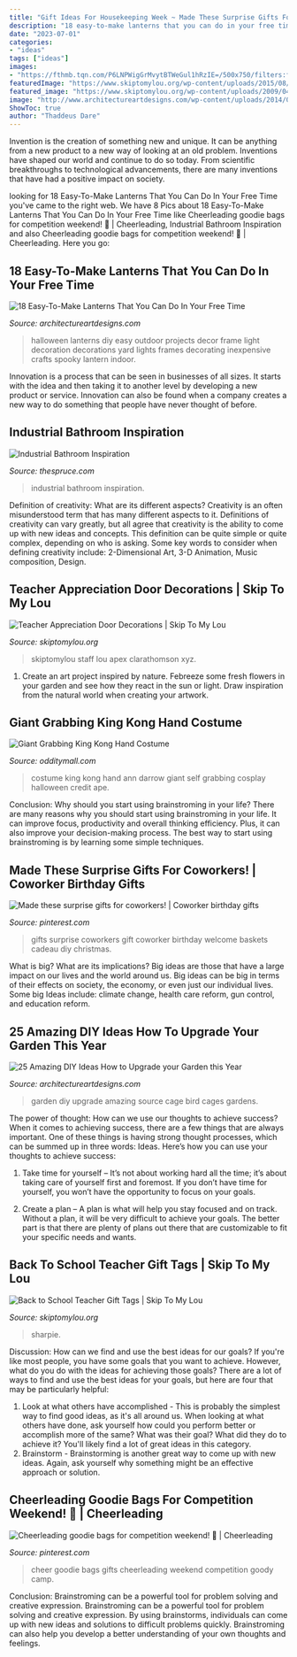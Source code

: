 ```yaml
---
title: "Gift Ideas For Housekeeping Week ~ Made These Surprise Gifts For Coworkers!"
description: "18 easy-to-make lanterns that you can do in your free time"
date: "2023-07-01"
categories:
- "ideas"
tags: ["ideas"]
images:
- "https://fthmb.tqn.com/P6LNPWigGrMvytBTWeGul1hRzIE=/500x750/filters:fill(auto,1)/industrial-bathroom-589db3593df78c475865bbda.jpg"
featuredImage: "https://www.skiptomylou.org/wp-content/uploads/2015/08/sharpie-marker-teacher-gift-1.jpg"
featured_image: "https://www.skiptomylou.org/wp-content/uploads/2009/04/teacherappreciationdoor6-1.jpg"
image: "http://www.architectureartdesigns.com/wp-content/uploads/2014/02/1430.jpg"
ShowToc: true
author: "Thaddeus Dare"
---
```



Invention is the creation of something new and unique. It can be anything from a new product to a new way of looking at an old problem. Inventions have shaped our world and continue to do so today. From scientific breakthroughs to technological advancements, there are many inventions that have had a positive impact on society.

	

		
looking for 18 Easy-To-Make Lanterns That You Can Do In Your Free Time you've came to the right web. We have 8 Pics about 18 Easy-To-Make Lanterns That You Can Do In Your Free Time like Cheerleading goodie bags for competition weekend! 🎀 | Cheerleading, Industrial Bathroom Inspiration and also Cheerleading goodie bags for competition weekend! 🎀 | Cheerleading. Here you go:
		
    
## 18 Easy-To-Make Lanterns That You Can Do In Your Free Time

<img loading=lazy src="http://www.architectureartdesigns.com/wp-content/uploads/2016/05/9.jpeg" onerror="this.onerror=null;this.src='https://tse3.mm.bing.net/th?id=OIP.MmlbkfhvenW5uVr8uWfsiwHaFi&amp;pid=15.1';" alt="18 Easy-To-Make Lanterns That You Can Do In Your Free Time">

_Source: architectureartdesigns.com_

>halloween lanterns diy easy outdoor projects decor frame light decoration decorations yard lights frames decorating inexpensive crafts spooky lantern indoor. 

	

Innovation is a process that can be seen in businesses of all sizes. It starts with the idea and then taking it to another level by developing a new product or service. Innovation can also be found when a company creates a new way to do something that people have never thought of before.

    
## Industrial Bathroom Inspiration

<img loading=lazy src="https://fthmb.tqn.com/P6LNPWigGrMvytBTWeGul1hRzIE=/500x750/filters:fill(auto,1)/industrial-bathroom-589db3593df78c475865bbda.jpg" onerror="this.onerror=null;this.src='https://tse1.mm.bing.net/th?id=OIP.FSZ2xzSWi1rkR7q272hXkQHaLH&amp;pid=15.1';" alt="Industrial Bathroom Inspiration">

_Source: thespruce.com_

>industrial bathroom inspiration. 

	

Definition of creativity: What are its different aspects?
Creativity is an often misunderstood term that has many different aspects to it. Definitions of creativity can vary greatly, but all agree that creativity is the ability to come up with new ideas and concepts. This definition can be quite simple or quite complex, depending on who is asking. Some key words to consider when defining creativity include: 2-Dimensional Art, 3-D Animation, Music composition, Design.

    
## Teacher Appreciation Door Decorations | Skip To My Lou

<img loading=lazy src="https://www.skiptomylou.org/wp-content/uploads/2009/04/teacherappreciationdoor6-1.jpg" onerror="this.onerror=null;this.src='https://tse2.mm.bing.net/th?id=OIP.mWQPh92M7gF80-2OKlVBUwAAAA&amp;pid=15.1';" alt="Teacher Appreciation Door Decorations | Skip To My Lou">

_Source: skiptomylou.org_

>skiptomylou staff lou apex clarathomson xyz. 

	

1. Create an art project inspired by nature. Febreeze some fresh flowers in your garden and see how they react in the sun or light. Draw inspiration from the natural world when creating your artwork.

    
## Giant Grabbing King Kong Hand Costume

<img loading=lazy src="https://odditymall.com/includes/content/upload/king-kong-hand-costume-8188.jpg" onerror="this.onerror=null;this.src='https://tse2.mm.bing.net/th?id=OIP.hBr7P-wjwlPDMtoiqMidNAHaKs&amp;pid=15.1';" alt="Giant Grabbing King Kong Hand Costume">

_Source: odditymall.com_

>costume king kong hand ann darrow giant self grabbing cosplay halloween credit ape. 

	

Conclusion: Why should you start using brainstroming in your life?
There are many reasons why you should start using brainstroming in your life. It can improve focus, productivity and overall thinking efficiency. Plus, it can also improve your decision-making process. The best way to start using brainstroming is by learning some simple techniques.

    
## Made These Surprise Gifts For Coworkers! | Coworker Birthday Gifts

<img loading=lazy src="https://i.pinimg.com/736x/d7/de/7f/d7de7f3036452481ec1a36ba552885ca.jpg" onerror="this.onerror=null;this.src='https://tse3.mm.bing.net/th?id=OIP._RWDRkbUWLhZpraWLFtVXAHaJ3&amp;pid=15.1';" alt="Made these surprise gifts for coworkers! | Coworker birthday gifts">

_Source: pinterest.com_

>gifts surprise coworkers gift coworker birthday welcome baskets cadeau diy christmas. 

	

What is big? What are its implications?
Big ideas are those that have a large impact on our lives and the world around us. Big ideas can be big in terms of their effects on society, the economy, or even just our individual lives. Some big Ideas include: climate change, health care reform, gun control, and education reform.

    
## 25 Amazing DIY Ideas How To Upgrade Your Garden This Year

<img loading=lazy src="http://www.architectureartdesigns.com/wp-content/uploads/2014/02/1430.jpg" onerror="this.onerror=null;this.src='https://tse1.mm.bing.net/th?id=OIP.Wohxblskq_Y4W8YimXKZygHaJ2&amp;pid=15.1';" alt="25 Amazing DIY Ideas How to Upgrade your Garden this Year">

_Source: architectureartdesigns.com_

>garden diy upgrade amazing source cage bird cages gardens. 

	

The power of thought: How can we use our thoughts to achieve success?
When it comes to achieving success, there are a few things that are always important. One of these things is having strong thought processes, which can be summed up in three words: Ideas. Here’s how you can use your thoughts to achieve success: 
1. Take time for yourself – It’s not about working hard all the time; it’s about taking care of yourself first and foremost. If you don’t have time for yourself, you won’t have the opportunity to focus on your goals.

2. Create a plan – A plan is what will help you stay focused and on track. Without a plan, it will be very difficult to achieve your goals. The better part is that there are plenty of plans out there that are customizable to fit your specific needs and wants.


    
## Back To School Teacher Gift Tags | Skip To My Lou

<img loading=lazy src="https://www.skiptomylou.org/wp-content/uploads/2015/08/sharpie-marker-teacher-gift-1.jpg" onerror="this.onerror=null;this.src='https://tse1.mm.bing.net/th?id=OIP._ifbbpwNg3jfp5PvoOgmygHaLH&amp;pid=15.1';" alt="Back to School Teacher Gift Tags | Skip To My Lou">

_Source: skiptomylou.org_

>sharpie. 

	

Discussion: How can we find and use the best ideas for our goals?
If you're like most people, you have some goals that you want to achieve. However, what do you do with the ideas for achieving those goals? 
There are a lot of ways to find and use the best ideas for your goals, but here are four that may be particularly helpful: 

1) Look at what others have accomplished - This is probably the simplest way to find good ideas, as it's all around us. When looking at what others have done, ask yourself how could you perform better or accomplish more of the same? What was their goal? What did they do to achieve it? You'll likely find a lot of great ideas in this category. 
2) Brainstorm - Brainstorming is another great way to come up with new ideas. Again, ask yourself why something might be an effective approach or solution.

    
## Cheerleading Goodie Bags For Competition Weekend! 🎀 | Cheerleading

<img loading=lazy src="https://i.pinimg.com/736x/19/a1/ad/19a1ad4093c5d90c64a2b695890a891e.jpg" onerror="this.onerror=null;this.src='https://tse1.mm.bing.net/th?id=OIP.SOPHS-35PoJsPpSxZt3oVgHaJ4&amp;pid=15.1';" alt="Cheerleading goodie bags for competition weekend! 🎀 | Cheerleading">

_Source: pinterest.com_

>cheer goodie bags gifts cheerleading weekend competition goody camp. 

	

Conclusion: Brainstroming can be a powerful tool for problem solving and creative expression.
Brainstroming can be a powerful tool for problem solving and creative expression. By using brainstorms, individuals can come up with new ideas and solutions to difficult problems quickly. Brainstroming can also help you develop a better understanding of your own thoughts and feelings.

